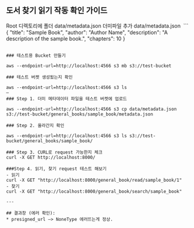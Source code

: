 ## 도서 찾기 읽기 작동 확인 가이드

Root 디렉토리에 폴더 data/metadata.json 더미파일 추가
data/metadata.json  ``` {
    "title": "Sample Book",
    "author": "Author Name",
    "description": "A description of the sample book.",
    "chapters": 10
}
```

### 테스트용 Bucket 만들기 

aws --endpoint-url=http://localhost:4566 s3 mb s3://test-bucket

### 테스트 버켓 생성됬는지 확인

aws --endpoint-url=http://localhost:4566 s3 ls
— 
### Step 1. 더미 메타데이터 파일을 테스트 버켓에 업로드 

aws --endpoint-url=http://localhost:4566 s3 cp data/metadata.json s3://test-bucket/general_books/sample_book/metadata.json

### Step 2. 올라간지 확인 

aws --endpoint-url=http://localhost:4566 s3 ls s3://test-bucket/general_books/sample_book/

### Step 3. CURL로 request 가능한지 체크 
curl -X GET http://localhost:8000/

###Step 4. 읽기, 찾기 request 테스트 해보기 
- 읽기 
curl -X GET "http://localhost:8000/general_book/read/sample_book/1"
- 찾기 
curl -X GET "http://localhost:8000/general_book/search/sample_book"

---

## 결과창 (에러 확인):
* presigned_url —> NoneType 에러뜨는게 정상.

